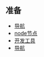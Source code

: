 ## 准备

- [导航](https://antcave.club)
- [node节点](https://www.quicknode.com)
- [开发工具](https://remix.ethereum.org)
- [导航](https://dexnav.com/)
